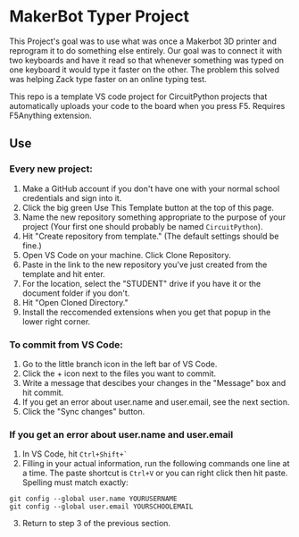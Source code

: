 # MakerBot Typer Project
This Project's goal was to use what was once a Makerbot 3D printer and reprogram it to do something else entirely. Our goal was to connect it with two keyboards and have it read so that whenever something was typed on one keyboard it would type it faster on the other. The problem this solved was helping Zack type faster on an online typing test.

This repo is a template VS code project for CircuitPython projects that automatically uploads your code to the board when you press F5. Requires F5Anything extension.
## Use
### Every new project:
1. Make a GitHub account if you don't have one with your normal school credentials and sign into it.
2. Click the big green Use This Template button at the top of this page.
3. Name the new repository something appropriate to the purpose of your project (Your first one should probably be named `CircuitPython`).
4. Hit "Create repository from template." (The default settings should be fine.)
5. Open VS Code on your machine. Click Clone Repository.
6. Paste in the link to the new repository you've just created from the template and hit enter.
7. For the location, select the "STUDENT" drive if you have it or the document folder if you don't.
8. Hit "Open Cloned Directory."
9. Install the reccomended extensions when you get that popup in the lower right corner.
### To commit from VS Code:
1. Go to the little branch icon in the left bar of VS Code.
2. Click the + icon next  to the files you want to commit.
3. Write a message that descibes your changes in the "Message" box and hit commit.
4. If you get an error about user.name and user.email, see the next section.
5. Click the "Sync changes" button.
### If you get an error about user.name and user.email
1. In VS Code, hit `` Ctrl+Shift+` ``
2. Filling in your actual information, run the following commands one line at a time. The paste shortcut is `Ctrl+V` or you can right click then hit paste. Spelling must match exactly:
```
git config --global user.name YOURUSERNAME
git config --global user.email YOURSCHOOLEMAIL
```
3. Return to step 3 of the previous section.
